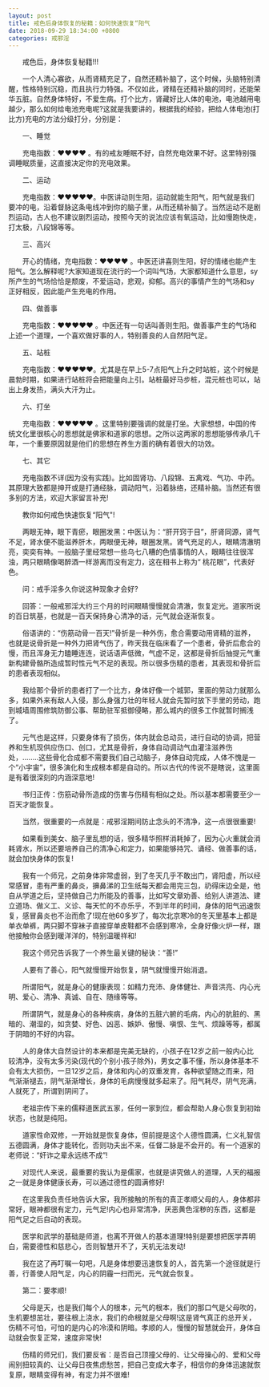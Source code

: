 ```yaml
---
layout: post
title: 戒色后身体恢复的秘籍：如何快速恢复“阳气
date: 2018-09-29 18:34:00 +0800
categories: 戒邪淫
---
```


　　戒色后，身体恢复秘籍!!!
　　一个人清心寡欲，从而肾精充足了，自然还精补脑了，这个时候，头脑特别清醒，性格特别沉稳，而且执行力特强。不仅如此，肾精在还精补脑的同时，还能荣华五脏。自然身体特好，不爱生病。打个比方，肾藏好比人体的电池，电池越用电越少，那么如何给电池充电呢?这就是我要讲的，根据我的经验，把给人体电池(打比方)充电的方法分级打分，分别是：
　　一、睡觉
　　充电指数：❤❤❤❤ 。有的戒友睡眠不好，自然充电效果不好。这里特别强调睡眠质量，这直接决定你的充电效果。
　　二、运动
　　充电指数：❤❤❤❤❤。中医讲动则生阳，运动就能生阳气，阳气就是我们要冲的电，沿着督脉这条电线冲到你的脑子里，从而还精补脑了。当然运动不是剧烈运动，古人也不建议剧烈运动，按照今天的说法应该有氧运动，比如慢跑快走，打太极，八段锦等等。
　　三、高兴
　　开心的情绪，充电指数：❤❤❤❤ 。中医还讲喜则生阳，好的情绪也能产生阳气。怎么解释呢?大家知道现在流行的一个词叫气场，大家都知道什么意思，sy所产生的气场恰恰是颓废，不爱运动，悲观，抑郁。高兴的事情产生的气场和sy正好相反，因此能产生充电的作用。
　　四、做善事
　　充电指数：❤❤❤❤❤ 。中医还有一句话叫善则生阳。做善事产生的气场和上述一个道理，一个喜欢做好事的人，特别善良的人自然阳气足。
　　五、站桩
　　充电指数：❤❤❤❤❤。尤其是在早上5-7点阳气上升之时站桩，这个时候是晨勃时期，如果进行站桩将会把能量向上引。站桩最好马步桩，混元桩也可以，站出上身发热，满头大汗为止。
　　六、打坐
　　充电指数：❤❤❤❤❤ 。这里特别要强调的就是打坐。大家想想，中国的传统文化里很核心的思想就是佛家和道家的思想。之所以这两家的思想能够传承几千年，一个重要原因就是他们的思想在养生方面的确有着很大的功效。
　　七、其它
　　充电指数不详(因为没有实践)。比如固肾功、八段锦、五禽戏、气功、中药。其原理大致都是抻开或是打通经脉，调动阳气，沿着脉络，还精补脑。当然还有很多别的方法，欢迎大家留言补充!
　　教你如何戒色快速恢复“阳气"!
　　两眼无神，眼下青瘀，眼圈发黑：中医认为：“肝开窍于目”，肝肾同源，肾气不足，肾水便不能滋养肝木，两眼便无神，眼圈发黑。肾气充足的人，眼睛清澈明亮，奕奕有神。一般脑子里经常想一些乌七八糟的色情事情的人，眼睛往往很浑浊，两只眼睛像喝醉酒一样游离而没有定力，这在相书上称为“ 桃花眼”，代表好色。
　　问：戒手淫多久你说这种现象才会好?
　　回答：一般戒邪淫大约三个月的时间眼睛慢慢就会清澈，恢复定光。道家所说的百日筑基，也就是一百天保持身心清净的话，元气就会逐渐恢复。
　　俗语讲的：“伤筋动骨一百天!”骨折是一种外伤，愈合需要动用肾精的滋养，也就是说骨折是一种外力把肾气伤了，昨天我在临床看了一个患者，骨折后愈合的慢，而且浑身无力瞌睡连连，说话语声低微，气虚不足，这都是骨折后抽提元气重新构建骨骼所造成暂时性元气不足的表现。所以很多伤精的患者，其表现和骨折后的患者表现相似。
　　我给那个骨折的患者打了一个比方，身体好像一个城郭，里面的劳动力就那么多，如果外来有敌人入侵，那么身强力壮的年轻人就会先暂时放下手里的劳动，跑到城墙周围修筑防御公事、帮助驻军抵御侵略，那么城内的很多工作就暂时搁浅了。
　　元气也是这样，只要身体有了损伤，体内就会总动员，进行自动的协调，把营养和生机现供应伤口、创口，尤其是骨折，身体自动调动气血灌注滋养伤处，........这些骨化合成都不需要我们自己动脑子，身体自动完成，人体不愧是一个“小宇宙”，很多演化和生成根本都是自动的。所以古代的传说不是瞎说，这里面是有着很深刻的内涵深意地!
　　书归正传：伤筋动骨所造成的伤害与伤精有相似之处。所以基本都需要至少一百天才能恢复。
　　当然，很重要的一点就是：戒邪淫期间防止念头的不清净，这一点很很重要!
　　如果看到美女、脑子里乱想的话，很多精华照样消耗掉了，因为心火重就会消耗肾水，所以还要培养自己的清净心和定力，如果能够持咒、诵经、做善事的话，就会加快身体的恢复!
　　我有一个师兄，之前身体非常虚弱，到了冬天几乎不敢出门，肾阳虚，所以经常感冒，患有严重的鼻炎，擤鼻涕的卫生纸每天都会用完三包，礽得床边全是，他自从学道之后，坚持做自己力所能及的善事，比如写文章劝善、给别人讲道法、建立道场、做义工、义诊、每天忙的不亦乐乎，不到半年的时间，身体的阳气迅速恢复，感冒鼻炎也不治而愈了!现在他60多岁了，每次北京寒冷的冬天里基本上都是单衣单裤，两只脚不穿袜子直接穿单皮鞋都不会感到寒冷，全身好像火炉一样，跟他接触你会感到暖洋洋的，特别温暖祥和!
　　我这个师兄告诉我了一个养生最关键的秘诀：“善!”
　　人要有了善心，阳气就慢慢开始恢复，阴气就慢慢开始消退。
　　所谓阳气，就是身心的健康表现：如精力充沛、身体健壮、声音洪亮、内心光明、爱心、清净、真诚、自在、随缘等等。
　　所谓阴气，就是身心的各种疾病，身体的五脏六腑的毛病，内心的肮脏的、黑暗的、潮湿的，如贪婪、好色、凶恶、嫉妒、傲慢、嗔恨、生气、烦躁等等，都属于阴暗的不好的内容。
　　人的身体大自然设计的本来都是完美无缺的，小孩子在12岁之前一般内心比较清净，没有太多污染(现代的个别小孩子除外)，男女之事不懂，所以身体基本不会有太大损伤，一旦12岁之后，身体和内心的双重发育，各种欲望随之而来，阳气渐渐褪去，阴气渐渐增长，身体的毛病慢慢就多起来了。阳气耗尽，阴气充满，人就死了，所谓到阴间了。
　　老祖宗传下来的儒释道医武五家，任何一家到位，都会帮助人身心恢复到初始状态，也就是纯阳。
　　道家性命双修，一开始就是恢复身体，但前提是这个人德性圆满，仁义礼智信五德圆满，身体才能转化，否则功夫出不来，任督二脉是不会开的。有一个道家的老师说：“奸诈之辈永远练不成”!
　　对现代人来说，最重要的我认为是儒家，也就是讲究做人的道理，人天的福报之一就是身体健康长寿，可以通过德性的圆满修好!
　　在这里我负责任地告诉大家，我所接触的所有的真正孝顺父母的人，身体都非常好，眼神都很有定力，元气足!内心也非常清净，厌恶黄色淫秽的东西，这都是阳气足之后自动的表现。
　　医学和武学的基础是师道，也离不开做人的基本道理!特别是要想把医学弄明白，需要德性和慈悲心，否则智慧开不了，天机无法发动!
　　我在这了再叮嘱一句吧，凡是身体想要迅速恢复的人，首先第一个途径就是行善，行善使人阳气足，内心的阴霾一扫而光，元气就会恢复。
　　第二：要孝顺!
　　父母是天，也是我们每个人的根本，元气的根本，我们的那口气是父母吹的，生机要想茁壮，要往根上浇水，我们的命根就是父母啊!这是肾气真正的总开关，伤精不可怕，可怕的是内心的冷漠和阴暗。孝顺的人，慢慢的智慧就会开，身体自动就会恢复正常，速度非常快!
　　伤精的师兄们，我们要反省：是否自己顶撞父母的、让父母操心的、爱和父母闹别扭较真的、让父母日夜焦虑愁苦，把自己变成大孝子，相信你的身体迅速就恢复原，眼睛变得有神，有定力并不很难!